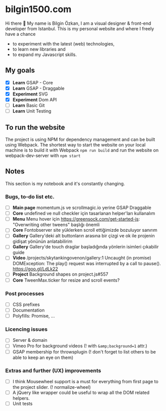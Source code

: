 # bilgin1500.com

Hi there 👋 My name is Bilgin Özkan, I am a visual designer & front-end developer from Istanbul. This is my personal website and  where I freely have a chance 
* to experiment with the latest (web) technologies, 
* to learn new libraries and
* to expand my Javascript skills.

## My goals

* [x] **Learn** GSAP - Core 
* [x] **Learn** GSAP - Draggable
* [x] **Experiment** SVG
* [x] **Experiment**  Dom API
* [ ] **Learn** Basic Git
* [ ] **Learn** Unit Testing

## To run the website

The project is using NPM for dependency management and can be built using Webpack. The shortest way to start the website on your local machine is to build it with Webpack `npm run build` and run the website on webpack-dev-server with `npm start`

## Notes

This section is my notebook and it's constantly changing.

### Bugs, to-do list etc.
* [ ] **Main page** momentum.js ve scrollmagic.io yerine GSAP Draggable
* [ ] **Core** undefined ve null checkler için tasarlanan helper'ları kullanalım
* [ ] **Menu** Menu hover için https://greensock.com/get-started-js: "Overwriting other tweens" başlığı önemli
* [ ] **Core** Fontobserver site yüklerken scroll ettiğimizde bozuluyor sanırım
* [ ] **Gallery** Gallery'deki alt buttonların arasına bir çizgi ve ok ile projenin gidişat yönünün anlatabilirim
* [ ] **Gallery** Gallery'de touch draglar başladığında yönlerin isimleri çıkabilir guide
* [ ] **Video** /projects/skytankingovenon/gallery:1 Uncaught (in promise) DOMException: The play() request was interrupted by a call to pause(). https://goo.gl/LdLk22
* [ ] **Project** Background shapes on project.js#557
* [ ] **Core** TweenMax.ticker for resize and scroll events?

### Post processes
* [ ] CSS prefixes
* [ ] Documentation
* [ ] Polyfills: Promise, ...

### Licencing issues
* [ ] Server & domain
* [ ] Vimeo Pro for background videos (! with `&amp;background=1` attr.)
* [ ] GSAP membership for throwsplugin (! don't forget to list others to be able to keep an eye on them)

### Extras and further (UX) improvements
* [ ] I think Mousewheel support is a must for everything from first page to the project slider. (! normalize-wheel)
* [ ] A jQuery like wrapper could be useful to wrap all the DOM related helpers. 
* [ ] Unit tests
